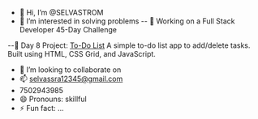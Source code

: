 - 👋 Hi, I’m @SELVASTROM
- 👀 I’m interested in solving problems
-- 🚀 Working on a Full Stack Developer 45-Day Challenge

--🧩 Day 8 Project: [To-Do List](https://github.com/your-username/to-do-list-day8)
A simple to-do list app to add/delete tasks. Built using HTML, CSS Grid, and JavaScript.

- 💞️ I’m looking to collaborate on
- 📫 selvassra12345@gmail.com
- 7502943985
- 😄 Pronouns: skillful
- ⚡ Fun fact: ...

<!---
SELVASTROM/SELVASTROM is a ✨ special ✨ repository because its `README.md` (this file) appears on your GitHub profile.
You can click the Preview link to take a look at your changes.
--->
